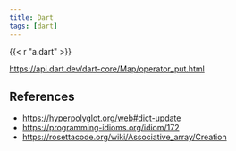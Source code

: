 ```yaml
---
title: Dart
tags: [dart]
---
```


{{< r "a.dart" >}}

<https://api.dart.dev/dart-core/Map/operator_put.html>

## References

- <https://hyperpolyglot.org/web#dict-update>
- <https://programming-idioms.org/idiom/172>
- <https://rosettacode.org/wiki/Associative_array/Creation>
